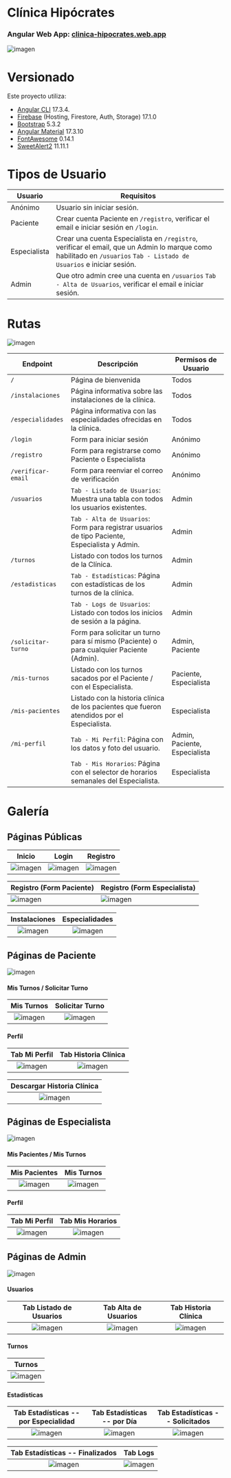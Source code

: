# Clínica Hipócrates
### Angular Web App: [clinica-hipocrates.web.app](https://clinica-hipocrates.web.app)
![imagen](/readme/public/home.png)

# Versionado
Este proyecto utiliza:
- [Angular CLI](https://github.com/angular/angular-cli) 17.3.4.
- [Firebase](https://firebase.google.com) (Hosting, Firestore, Auth, Storage) 17.1.0
- [Bootstrap](https://ng-bootstrap.github.io/#/home) 5.3.2
- [Angular Material](https://material.angular.io/guide/getting-started) 17.3.10
- [FontAwesome](https://docs.fontawesome.com/web/use-with/angular/) 0.14.1
- [SweetAlert2](https://sweetalert2.github.io) 11.11.1

# Tipos de Usuario
| Usuario | Requisitos |
| ------ | ------ |
| Anónimo | Usuario sin iniciar sesión. |
| Paciente | Crear cuenta Paciente en `/registro`, verificar el email e iniciar sesión en `/login`. |
| Especialista | Crear una cuenta Especialista en `/registro`, verificar el email, que un Admin lo marque como habilitado en `/usuarios` `Tab - Listado de Usuarios` e iniciar sesión. |
| Admin | Que otro admin cree una cuenta en `/usuarios` `Tab - Alta de Usuarios`, verificar el email e iniciar sesión. |

# Rutas
![imagen](/readme/navbar-img.png)

| Endpoint | Descripción | Permisos de Usuario |
| ------ | ------ | ------ |
| `/` | Página de bienvenida | Todos |
| `/instalaciones` | Página informativa sobre las instalaciones de la clínica. | Todos |
| `/especialidades` | Página informativa con las especialidades ofrecidas en la clínica.  | Todos |
| `/login` | Form para iniciar sesión | Anónimo |
| `/registro` | Form para registrarse como Paciente o Especialista | Anónimo |
| `/verificar-email` | Form para reenviar el correo de verificación | Anónimo |
| `/usuarios` | `Tab - Listado de Usuarios`: Muestra una tabla con todos los usuarios existentes.  | Admin |
| | `Tab - Alta de Usuarios`: Form para registrar usuarios de tipo Paciente, Especialista y Admin.  | Admin |
| `/turnos` | Listado con todos los turnos de la Clínica. | Admin |
| `/estadisticas` | `Tab - Estadísticas`: Página con estadísticas de los turnos de la clínica. | Admin |
| | `Tab - Logs de Usuarios`: Listado con todos los inicios de sesión a la página.  | Admin |
| `/solicitar-turno` | Form para solicitar un turno para sí mismo (Paciente) o para cualquier Paciente (Admin). | Admin, Paciente |
| `/mis-turnos` | Listado con los turnos sacados por el Paciente / con el Especialista. | Paciente, Especialista |
| `/mis-pacientes` | Listado con la historia clínica de los pacientes que fueron atendidos por el Especialista. | Especialista |
| `/mi-perfil` |  `Tab - Mi Perfil`: Página con los datos y foto del usuario.  | Admin, Paciente, Especialista |
| | `Tab - Mis Horarios`: Página con el selector de horarios semanales del Especialista.  | Especialista |


# Galería

## Páginas Públicas

|             Inicio              |              Login              |              Registro           |
|:-------------------------------:|:-------------------------------:|:-------------------------------:|
| ![imagen](/readme/public/home.png) | ![imagen](/readme/public/login.png) | ![imagen](/readme/public/registro.png) |

|       Registro (Form Paciente)            |       Registro (Form Especialista)            | 
|----------------------------------|----------------------------------|
| ![imagen](/readme/public/registro-paciente.png) | ![imagen](/readme/public/registro-especialista.png) |

|             Instalaciones             |             Especialidades              |
|:----------------------------------------------------:|:---------------------------------------------:|
| ![imagen](/readme/public/instalaciones.png) | ![imagen](/readme/public/especialidades.png) |


## Páginas de Paciente
![imagen](/readme/paciente/navbar.png)

#### Mis Turnos / Solicitar Turno
|             Mis Turnos             |             Solicitar Turno              |
|:----------------------------------------------------:|:---------------------------------------------:|
| ![imagen](/readme/paciente/mis-turnos.png) | ![imagen](/readme/paciente/solicitar-turno.png) |

#### Perfil
|             Tab Mi Perfil              |              Tab Historia Clínica              |
|:-------------------------------:|:-------------------------------:|
| ![imagen](/readme/paciente/mi-perfil.png) | ![imagen](/readme/paciente/historia-clinica.png) |

|   Descargar Historia Clínica    |
|:------------------:|
| ![imagen](/readme/paciente/descargar-historia-clinica.png) |


## Páginas de Especialista
![imagen](/readme/especialista/navbar.png)

#### Mis Pacientes / Mis Turnos
|             Mis Pacientes              |             Mis Turnos             |
|:----------------------------------------------------:|:---------------------------------------------:|
| ![imagen](/readme/especialista/mispacientes.png) | ![imagen](/readme/especialista/mis-turnos.png) |


#### Perfil
|             Tab Mi Perfil              |              Tab Mis Horarios              |
|:-------------------------------:|:-------------------------------:|
| ![imagen](/readme/especialista/mi-perfil.png) | ![imagen](/readme/especialista/perfil-horarios.png) |


## Páginas de Admin
![imagen](/readme/admin/navbar.png)

#### Usuarios
|             Tab Listado de Usuarios              |              Tab Alta de Usuarios              |              Tab Historia Clínica           |
|:-------------------------------:|:-------------------------------:|:-------------------------------:|
| ![imagen](/readme/admin/usuarios--lista-usuarios.png) | ![imagen](/readme/admin/usuarios--alta-usuarios.png) | ![imagen](/readme/admin/usuarios--historia-clinica.png) |

#### Turnos
|   Turnos    |
|:------------------:|
| ![imagen](/readme/admin/turnos.png) |

#### Estadísticas
|      Tab Estadísticas -- por Especialidad              |              Tab Estadísticas -- por Día              |              Tab Estadísticas -- Solicitados           |
|:-------------------------------:|:-------------------------------:|:-------------------------------:|
| ![imagen](/readme/admin/estadisticas-especialidad.png) | ![imagen](/readme/admin/estadisticas-dia.png) | ![imagen](/readme/admin/estadisticas-solicitados.png) |

|             Tab Estadísticas -- Finalizados              |              Tab Logs              |
|:-------------------------------:|:-------------------------------:|
| ![imagen](/readme/admin/estadisticas-finalizados.png) | ![imagen](/readme/admin/estadisticas-logs.png) |
